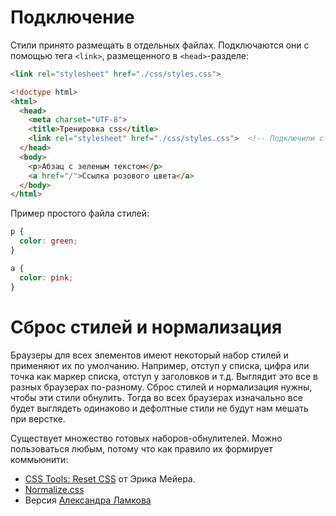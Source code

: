# Подключение

Стили принято размещать в отдельных файлах. Подключаются они с помощью тега `<link>`, размещенного в `<head>`-разделе:

```html
<link rel="stylesheet" href="./css/styles.css">
```

```html
<!doctype html>
<html>
  <head>
    <meta charset="UTF-8">
    <title>Тренировка css</title>
    <link rel="stylesheet" href="./css/styles.css">  <!-- Подключили стили -->
  </head>
  <body>
    <p>Абзац с зеленым текстом</p>
    <a href="/">Ссылка розового цвета</a>
  </body>
</html>
```

Пример простого файла стилей:

```css
p {
  color: green;
}

a {
  color: pink;
}
```

# Сброс стилей и нормализация

Браузеры для всех элементов имеют некоторый набор стилей и применяют их по умолчанию. Например, отступ у списка, цифра или точка как маркер списка, отступ у заголовков и т.д. Выглядит это все в разных браузерах по-разному. Сброс стилей и нормализация нужны, чтобы эти стили обнулить. Тогда во всех браузерах изначально все будет выглядеть одинаково и дефолтные стили не будут нам мешать при верстке.

Существует множество готовых наборов-обнулителей. Можно пользоваться любым, потому что как правило их формирует коммьюнити:

* [CSS Tools: Reset CSS](https://meyerweb.com/eric/tools/css/reset/reset.css) от Эрика Мейера.
* [Normalize.css](https://necolas.github.io/normalize.css/)
* Версия [Александра Ламкова](https://raw.githubusercontent.com/aleksanderlamkov/css-normalize/main/index.css)

